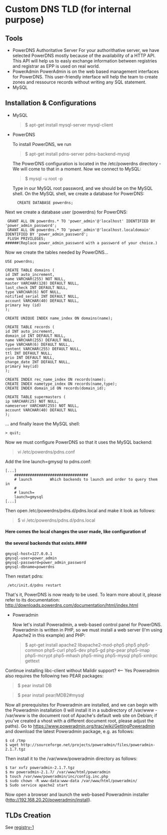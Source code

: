 # Custom DNS TLD (for internal purpose)

## Tools ##
* PowerDNS Authoritative Server 
For your authorithative server, we have selected PowerDNS mostly because of the availability of a HTTP API. This API will help us to easly exchange information between registries and registrar as EPP is used on real world.
* PowerAdmin
PowerAdmin is on the web based management interfaces for PowerDNS. This user-friendly interface will help the team to create zones and ressource records without writing any SQL statement.
* MySQL

## Installation & Configurations ##
* MySQL

    >$ apt-get install mysql-server mysql-client

* PowerDNS

  To install PowerDNS, we run
  
  >$ apt-get install pdns-server pdns-backend-mysql
    
  The PowerDNS configuration is located in the /etc/powerdns directory - We will come to that in a moment.
Now we connect to MySQL:

    >$ mysql -u root -p

  Type in our MySQL root password, and we should be on the MySQL shell. On the MySQL shell, we create a database for PowerDNS:

        CREATE DATABASE powerdns;

Next we create a database user (powerdns) for PowerDNS:
       
     GRANT ALL ON powerdns.* TO 'power_admin'@'localhost' IDENTIFIED BY 'power_admin_password';
     GRANT ALL ON powerdns.* TO 'power_admin'@'localhost.localdomain' IDENTIFIED BY 'power_admin_password';
     FLUSH PRIVILEGES;
    ######(Replace power_admin_password with a password of your choice.)

Now we create the tables needed by PowerDNS...
    
    USE powerdns;
    
    CREATE TABLE domains (
    id INT auto_increment,
    name VARCHAR(255) NOT NULL,
    master VARCHAR(128) DEFAULT NULL,
    last_check INT DEFAULT NULL,
    type VARCHAR(6) NOT NULL,
    notified_serial INT DEFAULT NULL,
    account VARCHAR(40) DEFAULT NULL,
    primary key (id)
    );

    CREATE UNIQUE INDEX name_index ON domains(name);
    
    CREATE TABLE records (
    id INT auto_increment,
    domain_id INT DEFAULT NULL,
    name VARCHAR(255) DEFAULT NULL,
    type VARCHAR(6) DEFAULT NULL,
    content VARCHAR(255) DEFAULT NULL,
    ttl INT DEFAULT NULL,
    prio INT DEFAULT NULL,
    change_date INT DEFAULT NULL,
    primary key(id)
    );

    CREATE INDEX rec_name_index ON records(name);
    CREATE INDEX nametype_index ON records(name,type);
    CREATE INDEX domain_id ON records(domain_id);

    CREATE TABLE supermasters (
    ip VARCHAR(25) NOT NULL,
    nameserver VARCHAR(255) NOT NULL,
    account VARCHAR(40) DEFAULT NULL
    );

 ... and finally leave the MySQL shell:
    
    > quit;

 Now we must configure PowerDNS so that it uses the MySQL backend:
    
   > vi /etc/powerdns/pdns.conf

Add the line launch=gmysql to pdns.conf:

    [...]
        ################################# 
        # launch        Which backends to launch and order to query them in 
        #   
        # launch=
        launch=gmysql        
    [...]

Then open /etc/powerdns/pdns.d/pdns.local and make it look as follows:
    
   >$ vi /etc/powerdns/pdns.d/pdns.local

#### Here comes the local changes the user made, like configuration of ####
#### the several backends that exists.####

    gmysql-host=127.0.0.1 
    gmysql-user=power_admin 
    gmysql-password=power_admin_password 
    gmysql-dbname=powerdns

Then restart pdns:

     /etc/init.d/pdns restart

That's it, PowerDNS is now ready to be used. To learn more about it, please refer to its documentation: http://downloads.powerdns.com/documentation/html/index.html

* Poweradmin

  Now let's install Poweradmin, a web-based control panel for PowerDNS. Poweradmin is written in PHP, so we must install a web server (I'm using Apache2 in this example) and PHP:
  
    >$ apt-get install apache2 libapache2-mod-php5 php5 php5-common php5-curl php5-dev php5-gd php-pear php5-imap php5-mcrypt php5-mhash php5-ming php5-mysql php5-xmlrpc gettext


Continue installing libc-client without Maildir support? <-- Yes
Poweradmin also requires the following two PEAR packages:

   >$ pear install DB
   
   >$ pear install pear/MDB2#mysql


Now all prerequisites for Poweradmin are installed, and we can begin with the Poweradmin installation (I will install it in a subdirectory of /var/www - /var/www is the document root of Apache's default web site on Debian; if you've created a vhost with a different document root, please adjust the paths).
Go to https://www.poweradmin.org/trac/wiki/GettingPoweradmin and download the latest Poweradmin package, e.g. as follows:

    $ cd /tmp
    $ wget http://sourceforge.net/projects/poweradmin/files/poweradmin-2.1.7.tgz

Then install it to the /var/www/poweradmin directory as follows:

    $ tar xvfz poweradmin-2.1.7.tgz
    $ mv poweradmin-2.1.7/ /var/www/html/poweradmin
    $ touch /var/www/poweradmin/inc/config.inc.php
    $ sudo chown -R www-data:www-data /var/www/html/poweradmin/
    $ Sudo service apache2 start


Now open a browser and launch the web-based Poweradmin installer (http://192.168.20.20/poweradmin/install).

## TLDs Creation ##
See [registry-1](../registry-1)


